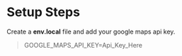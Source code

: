 # Setup Steps
Create a **env.local** file and add your google maps api key.
>GOOGLE_MAPS_API_KEY=Api_Key_Here